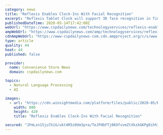 ```yaml
---
category: news
title: "Reflexis Enables Clock-Ins With Facial Recognition"
excerpt: "Reflexis Tablet Clock will support 3D face recognition in Time and Attendance version 4.3 when it is deployed on hardware supporting this functionality, adding an extra layer of security. With 3D face recognition,"
publishedDateTime: 2020-05-14T17:42:00Z
webUrl: "https://www.cspdailynews.com/technologyservices/reflexis-enables-clock-ins-facial-recognition"
ampWebUrl: "https://www.cspdailynews.com/amp/technologyservices/reflexis-enables-clock-ins-facial-recognition"
cdnAmpWebUrl: "https://www-cspdailynews-com.cdn.ampproject.org/c/s/www.cspdailynews.com/amp/technologyservices/reflexis-enables-clock-ins-facial-recognition"
type: article
quality: 44
heat: 44
published: false

provider:
  name: Convenience Store News
  domain: cspdailynews.com

topics:
  - Natural Language Processing
  - AI

images:
  - url: "https://cdn.winsightmedia.com/platform/files/public/2020-05/background/800x420/shutterstock_1679266402_1589477299.jpg?HprbHUGOLpi8nTRh4lGi9Uip0L4bKvMW"
    width: 800
    height: 420
    title: "Reflexis Enables Clock-Ins With Facial Recognition"

secured: "JFmLxn15ju7XiG/ukt4M3z0Um3p+a/TeJFHbFTj0KOfvvmZtXkzkGKPg0ihhI0K7SdjhB49oPoJ1yeqZRxFar27LbWDMCTmlC3a/jxqhjM9gPHTNztkUtzv5f61yNSqHGyWYy5cAcHtZUfe1GsO9G0u86vkn4ha3E4LtaHeXwr3MF7x6847h6Wv661mGejasoqS04v8Hna9rJrwHjebeiG65lO2hXGTIN3Ab352WQp1Imo98fnJ5PM5lqw5nart6jwvuMayApsLq4G+F4sP7/eC+X0Vy6g8APJ1BGXNMbUKWrD7sY73WLR+eKlPQ6Beo;Rf6CAuiIfpVDq8UN7yfARQ=="
---
```


